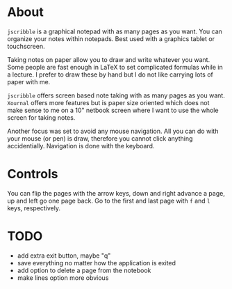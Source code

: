 About
=====

`jscribble` is a graphical notepad with as many pages as you want. You can
organize your notes within notepads. Best used with a graphics tablet or
touchscreen.

Taking notes on paper allow you to draw and write whatever you want. Some
people are fast enough in LaTeX to set complicated formulas while in a lecture.
I prefer to draw these by hand but I do not like carrying lots of paper with
me.

`jscribble` offers screen based note taking with as many pages as you want.
`Xournal` offers more features but is paper size oriented which does not make
sense to me on a 10" netbook screen where I want to use the whole screen for
taking notes.

Another focus was set to avoid any mouse navigation. All you can do with your
mouse (or pen) is draw, therefore you cannot click anything accidentially.
Navigation is done with the keyboard.


Controls
========

You can flip the pages with the arrow keys, down and right advance a page, up
and left go one page back. Go to the first and last page with `f` and `l` keys,
respectively.


TODO
====

- add extra exit button, maybe "q"
- save everything no matter how the application is exited
- add option to delete a page from the notebook
- make lines option more obvious

